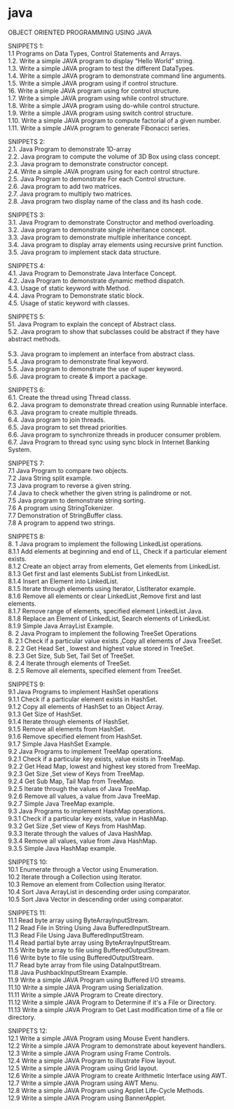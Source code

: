 # java
OBJECT ORIENTED PROGRAMMING USING JAVA  

SNIPPETS 1:<br>
1.1  Programs on Data Types, Control Statements and Arrays.<br>
1.2. Write a simple JAVA program to display “Hello World” string.<br>
1.3. Write a simple JAVA program to test the different DataTypes.<br>
1.4. Write a simple JAVA program to demonstrate command line arguments.<br>
1.5. Write a simple JAVA program using if control structure.<br>
16. Write a simple JAVA program using for control structure.<br>
1.7. Write a simple JAVA program using while control structure.<br>
1.8. Write a simple JAVA program using do-while control structure.<br>
1.9. Write a simple JAVA program using switch control structure.<br>
1.10. Write a simple JAVA program to compute factorial of a given number.<br>
1.11. Write a simple JAVA program to generate Fibonacci series.<br>

SNIPPETS 2:<br>
2.1. Java Program to demonstrate 1D-array<br>
2.2. Java program to compute the volume of 3D Box using class concept.<br>
2.3. Java program to demonstrate constructor concept.<br>
2.4. Write a simple JAVA program using for each control structure.<br>
2.5. Java Program to demonstrate For each Control structure.<br>
2.6. Java program to add two matrices.<br>
2.7. Java program to multiply two matrices.<br>
2.8. Java program two display name of the class and its hash code.<br>

SNIPPETS 3:<br>
3.1. Java Program to demonstrate Constructor and method overloading.<br>
3.2. Java program to demonstrate single inheritance concept.<br>
3.3. Java program to demonstrate multiple inheritance concept.<br>
3.4. Java program to display array elements using recursive print function.<br>
3.5. Java program to implement stack data structure.<br>

SNIPPETS 4:<br>
4.1. Java Program to Demonstrate Java Interface Concept.<br>
4.2. Java Program to demonstrate dynamic method dispatch.<br>
4.3. Usage of static keyword with Method.<br>
4.4. Java Program to Demonstrate static block.<br>
4.5. Usage of static keyword with classes.<br>

SNIPPETS 5:<br>
51. Java Program to explain the concept of Abstract class.<br>
5.2. Java program to show that subclasses could be abstract if they have abstract methods.<br>       
5.3. Java program to implement an interface from abstract class.<br>
5.4. Java program to demonstrate final keyword.<br>
5.5. Java program to demonstrate the use of super keyword.<br>
5.6. Java program to create & import a package.<br>

SNIPPETS 6:<br>
6.1. Create the thread using Thread classs.<br>
6.2. Java program to demonstrate thread creation using Runnable interface.<br>
6.3. Java program to create multiple threads.<br>
6.4. Java program to join threads.<br>
6.5. Java program to set thread priorities.<br>
6.6. Java program to synchronize threads in producer consumer problem.<br>
6.7. Java Program to thread sync using sync block in Internet Banking System.<br>

SNIPPETS 7: <br>
7.1 Java Program to compare two objects. <br>
7.2 Java String split example. <br>
7.3 Java program to reverse a given string. <br>
7.4 Java to check whether the given string is palindrome or not. <br>
7.5 Java program to demonstrate string sorting. <br>
7.6 A program using StringTokenizer. <br>
7.7 Demonstration of StringBuffer class. <br>
7.8 A program to append two strings. <br>

SNIPPETS 8:	 <br>
8. 1  	Java program to implement the following LinkedList operations. <br>
8.1.1  Add elements at beginning and end of LL, Check if a particular element exists. <br>
8.1.2  Create an object array from elements, Get elements from LinkedList. <br>
8.1.3 Get first and last elements SubList from LinkedList. <br>
8.1.4   Insert an Element into LinkedList. <br>
8.1.5  Iterate through elements using Iterator, ListIterator example. <br>
8.1.6  Remove all elements or clear LinkedList ,Remove first and last elements. <br>
8.1.7  Remove range of elements, specified element LinkedList Java. <br>
8.1.8  Replace an Element of LinkedList, Search elements of LinkedList. <br>
8.1.9  Simple Java ArrayList Example. <br>
8. 2	Java Program to implement the following TreeSet Operations <br>
8. 2.1  Check if a particular value exists ,Copy all elements of Java TreeSet. <br> 
8. 2.2  Get Head Set , lowest and highest value stored in TreeSet. <br>
8. 2.3  Get Size, Sub Set, Tail Set of TreeSet. <br>
8. 2.4  Iterate through elements of TreeSet. <br>
8. 2.5  Remove all elements, specified element from TreeSet. <br>

SNIPPETS 9:<br>
9.1 Java Programs to implement HashSet operations <br>
9.1.1  Check if a particular element exists in HashSet. <br>
9.1.2  Copy all elements of HashSet to an Object Array. <br>
9.1.3  Get Size of HashSet. <br>
9.1.4  Iterate through elements of HashSet. <br>
9.1.5  Remove all elements from HashSet. <br> 
9.1.6  Remove specified element from HashSet. <br>
9.1.7  Simple Java HashSet Example. <br>
9.2 Java Programs to implement TreeMap operations. <br>
9.2.1  Check if a particular key exists, value exists in  TreeMap. <br>
9.2.2  Get Head Map, lowest and highest key stored from  TreeMap. <br>
9.2.3  Get Size ,Set view of Keys from  TreeMap. <br>
9.2.4  Get Sub Map, Tail Map from  TreeMap. <br>
9.2.5  Iterate through the values of Java TreeMap. <br>
9.2.6  Remove all values, a value from Java TreeMap. <br>
9.2.7  Simple Java TreeMap example. <br>
9.3 Java Programs to implement HashMap operations. <br>
9.3.1 Check if a particular key exists, value in HashMap. <br>
9.3.2 Get Size ,Set view of Keys from HashMap. <br>
9.3.3 Iterate through the values of Java HashMap. <br>
9.3.4 Remove all values, value from Java HashMap. <br>
9.3.5 Simple Java HashMap example. <br>

SNIPPETS 10:<br>
10.1  Enumerate through a Vector using Enumeration. <br>
10.2  Iterate through a Collection using Iterator. <br>
10.3  Remove an element from Collection using Iterator.<br>
10.4  Sort Java ArrayList in descending order using comparator. <br>
10.5  Sort Java Vector in descending order using comparator. <br>

SNIPPETS 11:<br>
11.1  Read byte array using ByteArrayInputStream. <br>
11.2  Read File in String Using Java BufferedInputStream. <br> 
11.3  Read File Using Java BufferedInputStream. <br>
11.4  Read partial byte array using ByteArrayInputStream. <br>
11.5  Write byte array to file using BufferedOutputStream. <br>
11.6  Write byte to file using BufferedOutputStream. <br>
11.7  Read byte array from file using DataInputStream. <br>
11.8  Java PushbackInputStream Example.<br>
11.9  Write a simple JAVA Program using Buffered I/O streams.<br>
11.10 Write a simple JAVA Program using Serialization.<br>
11.11 Write a simple JAVA Program to Create directory.<br>
11.12 Write a simple JAVA Program to Determine if it's a File or Directory. <br>
11.13 Write a simple JAVA Program to  Get Last modification time of a file or directory. <br>

SNIPPETS 12: <br>
12.1 Write a simple JAVA Program using Mouse Event handlers.<br>
12.2 Write a simple JAVA Program to demonstrate about keyevent handlers.<br>
12.3 Write a simple JAVA Program using Frame Controls.<br>
12.4 Write a simple JAVA Program to illustrate Flow layout.<br>
12.5 Write a simple JAVA Program using Grid layout.<br>
12.6 Write a simple JAVA Program to create Arithmetic Interface using AWT.<br>
12.7 Write a simple JAVA Program using AWT Menu.<br>
12.8 Write a simple JAVA Program using Applet Life-Cycle Methods.<br>
12.9 Write a simple JAVA Program using BannerApplet.<br>
				
